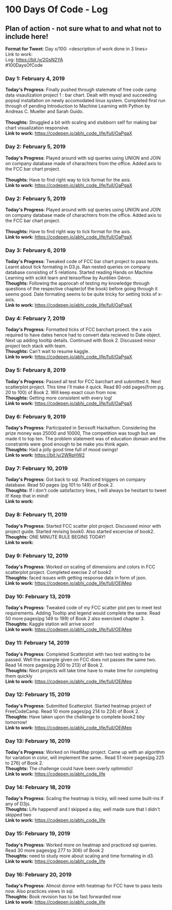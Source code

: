 # 100 Days Of Code - Log

## Plan of action - not sure what to and what not to include here! 

**Format for Tweet**:
Day x/100: <description of work done in 3 lines><br>
Link to work: <if required><br>
Log: https://bit.ly/2GsN2YA<br>
#100DaysOfCode

### Day 1: February 4, 2019 
**Today's Progress**: Finally pushed through stalemate of free code camp data visaulization project 1 : bar chart. Dealt with mysql and succeeding popsql installation on newly accomodated linux system. Completed first run through of pending Introduction to Machine Learning with Python by Andreas C. Mueller and Sarah Guido.<br>  
**Thoughts:** Struggled a bit with scaling and stubborn self for making bar chart visualization responsive.<br>
**Link to work:** https://codepen.io/abhi_code_life/full/OaPgaX

### Day 2: February 5, 2019 
**Today's Progress**: Played around with sql queries using UNION and JOIN on company database made of charachters from the office. Added axis to the FCC bar chart project.<br>  
**Thoughts:** Have to find right way to tick format for the axis.<br>
**Link to work:** https://codepen.io/abhi_code_life/full/OaPgaX

### Day 2: February 5, 2019 
**Today's Progress**: Played around with sql queries using UNION and JOIN on company database made of charachters from the office. Added axis to the FCC bar chart project.<br>  
**Thoughts:** Have to find right way to tick format for the axis.<br>
**Link to work:** https://codepen.io/abhi_code_life/full/OaPgaX

### Day 3: February 6, 2019 
**Today's Progress**: Tweaked code of FCC bar chart project to pass tests. Learnt about tick formating in D3.js. Ran nested queries on company database consisting of 5 relations. Started reading Hands on Machine Learning with scikit learn and tensorflow by Aurélien	Géron.<br>
**Thoughts:** Following the approcah of testing my knowledge through questions of the respective chapter(of the book) before going through it seems good. Date formating seems to be quite tricky for setting ticks of x-axis.<br>
**Link to work:** https://codepen.io/abhi_code_life/full/OaPgaX

### Day 4: February 7, 2019 
**Today's Progress**: Formatted ticks of FCC barchart proect. the x axis required to have dates hence had to convert data recieved to Date object. Next up adding tooltip details. Continued with Book 2. Discussed minor project tech stack with team.<br>
**Thoughts:** Can't wait to resume kaggle.<br>
**Link to work:** https://codepen.io/abhi_code_life/full/OaPgaX

### Day 5: February 8, 2019 
**Today's Progress**: Passed all test for FCC barchart and submitted it. Next scatterplot project. This time i'll make it quick. Read 80 odd pages(from pg. 20 to 100) of Book 2. Will keep exact coun from now.<br>
**Thoughts:** Getting more consistent with every log!<br>
**Link to work:** https://codepen.io/abhi_code_life/full/OaPgaX

### Day 6: February 9, 2019 
**Today's Progress**: Participated in Serosoft Hackathon. Considering the prize money was 25000 and 10000, The competition was tough but we made it to top ten. The problem statement was of education domain and the constraints were good enough to be make you think again.<br>
**Thoughts:** Had a jolly good time full of mood swings!<br>
**Link to work:** https://bit.ly/2WRpHW2

### Day 7: February 10, 2019 
**Today's Progress**: Got back to sql. Practiced triggers on company database. Read 50 pages (pg 101 to 149) of Book 2.<br>
**Thoughts:** If i don't code satisfactory lines, I will always be hesitant to tweet it! Keep that in mind!<br>
**Link to work:** 

### Day 8: February 11, 2019 
**Today's Progress**: Started FCC scatter plot project. Discussed minor with project guide. Started revising book0. Also started excercise of book2.<br>
**Thoughts:** ONE MINUTE RULE BEGINS TODAY!<br>
**Link to work:** 

### Day 9: February 12, 2019 
**Today's Progress**: Worked on scaling of dimensions and colors in FCC scatterplot project. Completed execise 2 of book2<br>
**Thoughts:** faced issues with getting response data in form of json.<br>
**Link to work:** https://codepen.io/abhi_code_life/full/OEjMeq

### Day 10: February 13, 2019 
**Today's Progress**: Tweaked code of my FCC scatter plot pen to meet test requirements. Adding Tooltip and legend would complete the same. Read 50 more pages(pg 149 to 199) of Book 2 also exercised chapter 3.<br>
**Thoughts:** Kaggle station will arrive soon!<br>
**Link to work:** https://codepen.io/abhi_code_life/full/OEjMeq

### Day 11: February 14, 2019 
**Today's Progress**: Completed Scatterplot with two test waiting to be passed. Well the example given on FCC does not passes the same two. Read 14 more pages(pg 200 to 213) of Book 2.<br>
**Thoughts:** Next projects will take time have to make time for completing them quickly<br>
**Link to work:** https://codepen.io/abhi_code_life/full/OEjMeq

### Day 12: February 15, 2019 
**Today's Progress**: Submitted Scatterplot. Started heatmap project of FreeCodeCamp. Read 10 more pages(pg 214 to 224) of Book 2.<br>
**Thoughts:** Have taken upon the challenge to complete book2 bby tomorrow!<br>
**Link to work:** https://codepen.io/abhi_code_life/full/OEjMeq

### Day 13: February 16, 2019 
**Today's Progress**: Worked on HeatMap project. Came up with an algorithm for variation in color, will implement the same.. Read 51 more pages(pg 225 to 276) of Book 2.<br>
**Thoughts:** The challenge could have been overly optimistic!<br>
**Link to work:** https://codepen.io/abhi_code_life

### Day 14: February 18, 2019 
**Today's Progress**: Scaling the heatmap is tricky, will need some built-ins if any of D3js.<br>
**Thoughts:** Life happend! and I skipped a day, well made sure that I didn't skipped two<br>
**Link to work:** https://codepen.io/abhi_code_life

### Day 15: February 19, 2019 
**Today's Progress**: Worked more on heatmap and practiced sql queries. Read 30 more pages(pg 277 to 306) of Book 2<br>
**Thoughts:** need to study more about scaling and time formating in d3.<br>
**Link to work:** https://codepen.io/abhi_code_life

### Day 16: February 20, 2019 
**Today's Progress**: Almost donne with heatmap for FCC have to pass tests now. Also practices views in sql.<br>
**Thoughts:** Book revision has to be fast forwarded now<br>
**Link to work:** https://codepen.io/abhi_code_life
